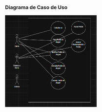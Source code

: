 ### Diagrama de Caso de Uso

<img width="300" height="300" alt="image" src="https://github.com/viniciusmazzoli/Sistema-de-Aluguel-de-Carros/blob/main/CasoDeUso.png" />
